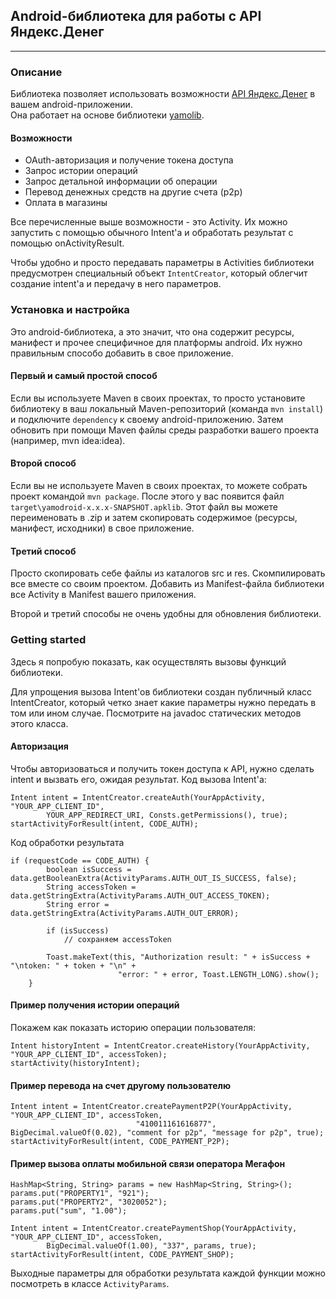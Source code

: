 ## Android-библиотека для работы с API Яндекс.Денег

* * *

### Описание

Библиотека позволяет использовать возможности [API Яндекс.Денег](http://api.yandex.ru/money/) в вашем android-приложении.  
Она работает на основе библиотеки [yamolib](https://github.com/melnikovdv/Java-Yandex.Money-API-SDK/tree/master/yamolib).

#### Возможности

* OAuth-авторизация и получение токена доступа
* Запрос истории операций
* Запрос детальной информации об операции
* Перевод денежных средств на другие счета (p2p)
* Оплата в магазины

Все перечисленные выше возможности - это Activity. Их можно запустить с помощью обычного Intent'а и 
обработать результат с помощью onActivityResult. 

Чтобы удобно и просто передавать параметры в Activities библиотеки предусмотрен специальный объект `IntentCreator`, 
который облегчит создание intent'а и передачу в него параметров.   

### Установка и настройка

Это android-библиотека, а это значит, что она содержит ресурсы, манифест и прочее специфичное для платформы android. 
Их нужно правильным способо добавить в свое приложение.

#### Первый и самый простой способ

Если вы используете Maven в своих проектах, то просто установите библиотеку в ваш локальный Maven-репозиторий 
(команда `mvn install`) и подключите `dependency` к своему android-приложению. Затем обновить при помощи Maven файлы 
среды разработки вашего проекта (например, mvn idea:idea).

#### Второй способ

Если вы не используете Maven в своих проектах, то можете собрать проект командой `mvn package`. После этого у вас появится 
файл `target\yamodroid-x.x.x-SNAPSHOT.apklib`. Этот файл вы можете переименовать в .zip и затем скопировать 
содержимое (ресурсы, манифест, исходники) в свое приложение.

#### Третий способ

Просто скопировать себе файлы из каталогов src и res. Скомпилировать все вместе со своим проектом. Добавить из 
Manifest-файла библиотеки все Activity в Manifest вашего приложения. 

Второй и третий способы не очень удобны для обновления библиотеки.

### Getting started

Здесь я попробую показать, как осуществлять вызовы функций библиотеки.

Для упрощения вызова Intent'ов библиотеки создан публичный класс IntentCreator, который четко знает какие параметры
нужно передать в том или ином случае. Посмотрите на javadoc статических методов этого класса.

#### Авторизация 
Чтобы авторизоваться и получить токен доступа к API, нужно сделать intent и вызвать его, ожидая результат. 
Код вызова Intent'а:

    Intent intent = IntentCreator.createAuth(YourAppActivity, "YOUR_APP_CLIENT_ID",
            YOUR_APP_REDIRECT_URI, Consts.getPermissions(), true);
    startActivityForResult(intent, CODE_AUTH);
    
Код обработки результата

    if (requestCode == CODE_AUTH) {
            boolean isSuccess = data.getBooleanExtra(ActivityParams.AUTH_OUT_IS_SUCCESS, false);
            String accessToken = data.getStringExtra(ActivityParams.AUTH_OUT_ACCESS_TOKEN);
            String error = data.getStringExtra(ActivityParams.AUTH_OUT_ERROR);

            if (isSuccess)
                // сохраняем accessToken
                
            Toast.makeText(this, "Authorization result: " + isSuccess + "\ntoken: " + token + "\n" +
                            "error: " + error, Toast.LENGTH_LONG).show();
        }
        
#### Пример получения истории операций 
Покажем как показать историю операции пользователя:

    Intent historyIntent = IntentCreator.createHistory(YourAppActivity, "YOUR_APP_CLIENT_ID", accessToken);
    startActivity(historyIntent);
    
#### Пример перевода на счет другому пользователю

    Intent intent = IntentCreator.createPaymentP2P(YourAppActivity, "YOUR_APP_CLIENT_ID", accessToken,
                                "410011161616877", BigDecimal.valueOf(0.02), "comment for p2p", "message for p2p", true);
    startActivityForResult(intent, CODE_PAYMENT_P2P);
    
#### Пример вызова оплаты мобильной связи оператора Мегафон

    HashMap<String, String> params = new HashMap<String, String>();
    params.put("PROPERTY1", "921");
    params.put("PROPERTY2", "3020052");
    params.put("sum", "1.00");

    Intent intent = IntentCreator.createPaymentShop(YourAppActivity, "YOUR_APP_CLIENT_ID", accessToken,
            BigDecimal.valueOf(1.00), "337", params, true);
    startActivityForResult(intent, CODE_PAYMENT_SHOP);
    
Выходные параметры для обработки результата каждой функции можно посмотреть в классе `ActivityParams`.
